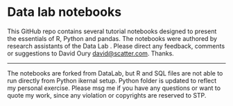 # Data lab notebooks

This GitHub repo contains several tutorial notebooks designed to present the essentials of R, Python and pandas.
The notebooks were authored by research assistants of the Data Lab . Please direct any feedback, comments or suggestions to David Oury david@scatter.com. Thanks. 

------------------------------
The notebooks are forked from DataLab, but R and SQL files are not able to run directly from Python ikernal setup. Python folder is updated to reflect my personal exercise. Please msg me if you have any questions or want to quote my work, since any violation or copyrights are reserved to STP. 

